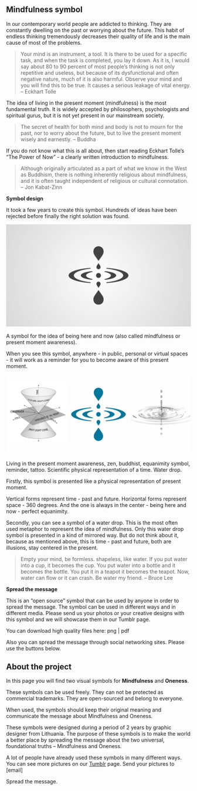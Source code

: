 ## Mindfulness symbol ##

In our contemporary world people are addicted to thinking. They are constantly dwelling on the past or worrying about the future. This habit of endless thinking tremendously decreases their quality of life and is the main cause of most of the problems.

> Your mind is an instrument, a tool. It is there to be used for a specific task, and when the task is completed, you lay it down. As it is, I would say about 80 to 90 percent of most people’s thinking is not only repetitive and useless, but because of its dysfunctional and often negative nature, much of it is also harmful. Observe your mind and you will find this to be true. It causes a serious leakage of vital energy. 
– Eckhart Tolle

The idea of living in the present moment (mindfulness) is the most fundamental truth. It is widely accepted by philosophers, psychologists and spiritual gurus, but it is not yet present in our mainstream society.

> The secret of health for both mind and body is not to mourn for the past, nor to worry about the future, but to live the present moment wisely and earnestly. 
– Buddha

If you do not know what this is all about, then start reading Eckhart Tolle’s “The Power of Now” - a clearly written introduction to mindfulness.

> Although originally articulated as a part of what we know in the West as Buddhism, there is nothing inherently religious about mindfulness, and it is often taught independent of religious or cultural connotation. 
– Jon Kabat-Zinn

**Symbol design**

It took a few years to create this symbol. Hundreds of ideas have been rejected before finally the right solution was found.

![Mindfulness meditation, being here and now, consciousness symbol, reminder, tattoo](https://github.com/radicalcourse/mindfulness-symbol/blob/master/Mindfulness%20symbol/mindfulness-meditation-being-here-and-now-symbol.png?raw=true)

A symbol for the idea of being here and now (also called mindfulness or present moment awareness).

When you see this symbol, anywhere - in public, personal or virtual spaces - it will work as a reminder for you to become aware of this present moment.

![Living in the present moment awareness, zen, buddhist, equanimity symbol, reminder, tattoo. Scientific physical representation of a time. Water drop.](https://github.com/radicalcourse/mindfulness-symbol/blob/master/Mindfulness%20symbol/live-in-the-present-moment-awareness-zen-buddhist-symbol.png?raw=true)

Living in the present moment awareness, zen, buddhist, equanimity symbol, reminder, tattoo. Scientific physical representation of a time. Water drop.

Firstly, this symbol is presented like a physical representation of present moment.

Vertical forms represent time - past and future. Horizontal forms represent space - 360 degrees. And the one is always in the center - being here and now - perfect equanimity.

Secondly, you can see a symbol of a water drop. This is the most often used metaphor to represent the idea of mindfulness. Only this water drop symbol is presented in a kind of mirrored way. But do not think about it, because as mentioned above, this is time - past and future, both are illusions, stay centered in the present.

> Empty your mind, be formless. shapeless, like water. If you put water into a cup, it becomes the cup. You put water into a bottle and it becomes the bottle. You put it in a teapot it becomes the teapot. Now, water can flow or it can crash. Be water my friend. 
– Bruce Lee

**Spread the message**

This is an “open source” symbol that can be used by anyone in order to spread the message. The symbol can be used in different ways and in different media. Please send us your photos or your creative designs with this symbol and we will showcase them in our Tumblr page.

You can download high quality files here: png | pdf

Also you can spread the message through social networking sites. Please use the buttons below.


## About the project ##

In this page you will find two visual symbols for **Mindfulness** and **Oneness**.

These symbols can be used freely. They can not be protected as commercial trademarks. They are open-sourced and belong to everyone.

When used, the symbols should keep their original meaning and communicate the message about Mindfulness and Oneness.

These symbols were designed during a period of 2 years by graphic designer from Lithuania. The purpose of these symbols is to make the world a better place by spreading the message about the two universal, foundational truths – Mindfulness and Oneness.

A lot of people have already used these symbols in many different ways. You can see more pictures on our [Tumblr](https://radicalcourse.tumblr.com/) page. Send your pictures to [email]

Spread the message.
